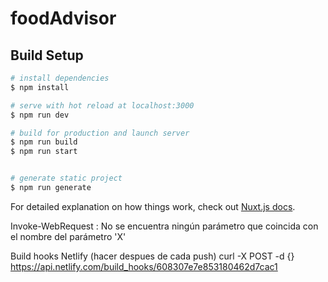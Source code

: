 # foodAdvisor

## Build Setup

```bash
# install dependencies
$ npm install

# serve with hot reload at localhost:3000
$ npm run dev

# build for production and launch server
$ npm run build
$ npm run start


# generate static project
$ npm run generate
```

For detailed explanation on how things work, check out [Nuxt.js docs](https://nuxtjs.org).

Invoke-WebRequest : No se encuentra ningún parámetro que coincida con el nombre del parámetro 'X'

Build hooks Netlify (hacer despues de cada push)
curl -X POST -d {} https://api.netlify.com/build_hooks/608307e7e853180462d7cac1